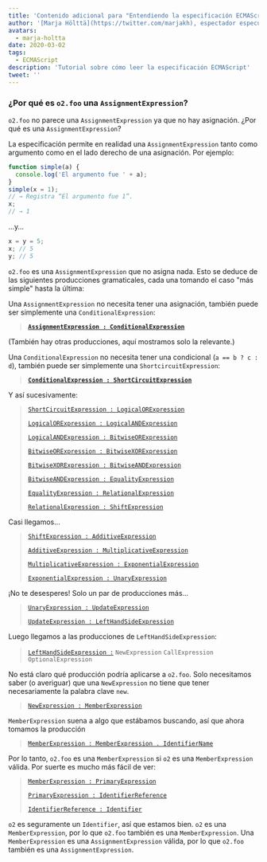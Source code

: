 ```yaml
---
title: 'Contenido adicional para "Entendiendo la especificación ECMAScript, parte 2"'
author: '[Marja Hölttä](https://twitter.com/marjakh), espectador especulativo de especificaciones'
avatars:
  - marja-holtta
date: 2020-03-02
tags:
  - ECMAScript
description: 'Tutorial sobre cómo leer la especificación ECMAScript'
tweet: ''
---
```


### ¿Por qué es `o2.foo` una `AssignmentExpression`?

`o2.foo` no parece una `AssignmentExpression` ya que no hay asignación. ¿Por qué es una `AssignmentExpression`?

La especificación permite en realidad una `AssignmentExpression` tanto como argumento como en el lado derecho de una asignación. Por ejemplo:

```js
function simple(a) {
  console.log('El argumento fue ' + a);
}
simple(x = 1);
// → Registra “El argumento fue 1”.
x;
// → 1
```

…y…

```js
x = y = 5;
x; // 5
y; // 5
```

`o2.foo` es una `AssignmentExpression` que no asigna nada. Esto se deduce de las siguientes producciones gramaticales, cada una tomando el caso "más simple" hasta la última:

Una `AssignmentExpression` no necesita tener una asignación, también puede ser simplemente una `ConditionalExpression`:

> **[`AssignmentExpression : ConditionalExpression`](https://tc39.es/ecma262/#sec-assignment-operators)**

(También hay otras producciones, aquí mostramos solo la relevante.)

Una `ConditionalExpression` no necesita tener una condicional (`a == b ? c : d`), también puede ser simplemente una `ShortcircuitExpression`:

> **[`ConditionalExpression : ShortCircuitExpression`](https://tc39.es/ecma262/#sec-conditional-operator)**

Y así sucesivamente:

> [`ShortCircuitExpression : LogicalORExpression`](https://tc39.es/ecma262/#prod-ShortCircuitExpression)
>
> [`LogicalORExpression : LogicalANDExpression`](https://tc39.es/ecma262/#prod-LogicalORExpression)
>
> [`LogicalANDExpression : BitwiseORExpression`](https://tc39.es/ecma262/#prod-LogicalANDExpression)
>
> [`BitwiseORExpression : BitwiseXORExpression`](https://tc39.es/ecma262/#prod-BitwiseORExpression)
>
> [`BitwiseXORExpression : BitwiseANDExpression`](https://tc39.es/ecma262/#prod-BitwiseXORExpression)
>
> [`BitwiseANDExpression : EqualityExpression`](https://tc39.es/ecma262/#prod-BitwiseANDExpression)
>
> [`EqualityExpression : RelationalExpression`](https://tc39.es/ecma262/#sec-equality-operators)
>
> [`RelationalExpression : ShiftExpression`](https://tc39.es/ecma262/#prod-RelationalExpression)

<!--truncate-->
Casi llegamos…

> [`ShiftExpression : AdditiveExpression`](https://tc39.es/ecma262/#prod-ShiftExpression)
>
> [`AdditiveExpression : MultiplicativeExpression`](https://tc39.es/ecma262/#prod-AdditiveExpression)
>
> [`MultiplicativeExpression : ExponentialExpression`](https://tc39.es/ecma262/#prod-MultiplicativeExpression)
>
> [`ExponentialExpression : UnaryExpression`](https://tc39.es/ecma262/#prod-ExponentiationExpression)

¡No te desesperes! Solo un par de producciones más…

> [`UnaryExpression : UpdateExpression`](https://tc39.es/ecma262/#prod-UnaryExpression)
>
> [`UpdateExpression : LeftHandSideExpression`](https://tc39.es/ecma262/#prod-UpdateExpression)

Luego llegamos a las producciones de `LeftHandSideExpression`:

> [`LeftHandSideExpression :`](https://tc39.es/ecma262/#prod-LeftHandSideExpression)
> `NewExpression`
> `CallExpression`
> `OptionalExpression`

No está claro qué producción podría aplicarse a `o2.foo`. Solo necesitamos saber (o averiguar) que una `NewExpression` no tiene que tener necesariamente la palabra clave `new`.

> [`NewExpression : MemberExpression`](https://tc39.es/ecma262/#prod-NewExpression)

`MemberExpression` suena a algo que estábamos buscando, así que ahora tomamos la producción

> [`MemberExpression : MemberExpression . IdentifierName`](https://tc39.es/ecma262/#prod-MemberExpression)

Por lo tanto, `o2.foo` es una `MemberExpression` si `o2` es una `MemberExpression` válida. Por suerte es mucho más fácil de ver:

> [`MemberExpression : PrimaryExpression`](https://tc39.es/ecma262/#prod-MemberExpression)
>
> [`PrimaryExpression : IdentifierReference`](https://tc39.es/ecma262/#prod-PrimaryExpression)
>
> [`IdentifierReference : Identifier`](https://tc39.es/ecma262/#prod-IdentifierReference)

`o2` es seguramente un `Identifier`, así que estamos bien. `o2` es una `MemberExpression`, por lo que `o2.foo` también es una `MemberExpression`. Una `MemberExpression` es una `AssignmentExpression` válida, por lo que `o2.foo` también es una `AssignmentExpression`.
